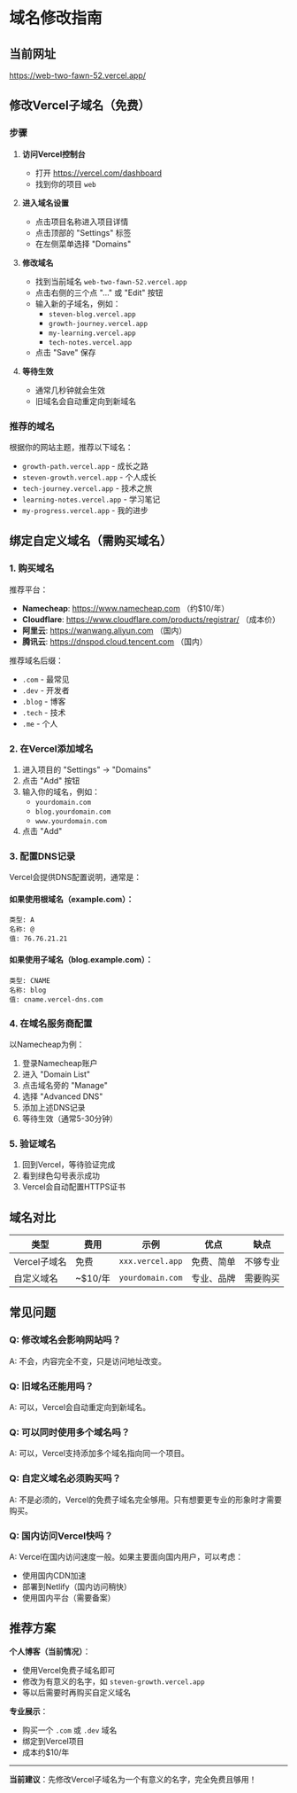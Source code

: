 # 域名修改指南

## 当前网址
https://web-two-fawn-52.vercel.app/

## 修改Vercel子域名（免费）

### 步骤

1. **访问Vercel控制台**
   - 打开 https://vercel.com/dashboard
   - 找到你的项目 `web`

2. **进入域名设置**
   - 点击项目名称进入项目详情
   - 点击顶部的 "Settings" 标签
   - 在左侧菜单选择 "Domains"

3. **修改域名**
   - 找到当前域名 `web-two-fawn-52.vercel.app`
   - 点击右侧的三个点 "..." 或 "Edit" 按钮
   - 输入新的子域名，例如：
     - `steven-blog.vercel.app`
     - `growth-journey.vercel.app`
     - `my-learning.vercel.app`
     - `tech-notes.vercel.app`
   - 点击 "Save" 保存

4. **等待生效**
   - 通常几秒钟就会生效
   - 旧域名会自动重定向到新域名

### 推荐的域名

根据你的网站主题，推荐以下域名：

- `growth-path.vercel.app` - 成长之路
- `steven-growth.vercel.app` - 个人成长
- `tech-journey.vercel.app` - 技术之旅
- `learning-notes.vercel.app` - 学习笔记
- `my-progress.vercel.app` - 我的进步

## 绑定自定义域名（需购买域名）

### 1. 购买域名

推荐平台：
- **Namecheap**: https://www.namecheap.com （约$10/年）
- **Cloudflare**: https://www.cloudflare.com/products/registrar/ （成本价）
- **阿里云**: https://wanwang.aliyun.com （国内）
- **腾讯云**: https://dnspod.cloud.tencent.com （国内）

推荐域名后缀：
- `.com` - 最常见
- `.dev` - 开发者
- `.blog` - 博客
- `.tech` - 技术
- `.me` - 个人

### 2. 在Vercel添加域名

1. 进入项目的 "Settings" → "Domains"
2. 点击 "Add" 按钮
3. 输入你的域名，例如：
   - `yourdomain.com`
   - `blog.yourdomain.com`
   - `www.yourdomain.com`
4. 点击 "Add"

### 3. 配置DNS记录

Vercel会提供DNS配置说明，通常是：

#### 如果使用根域名（example.com）：
```
类型: A
名称: @
值: 76.76.21.21
```

#### 如果使用子域名（blog.example.com）：
```
类型: CNAME
名称: blog
值: cname.vercel-dns.com
```

### 4. 在域名服务商配置

以Namecheap为例：
1. 登录Namecheap账户
2. 进入 "Domain List"
3. 点击域名旁的 "Manage"
4. 选择 "Advanced DNS"
5. 添加上述DNS记录
6. 等待生效（通常5-30分钟）

### 5. 验证域名

1. 回到Vercel，等待验证完成
2. 看到绿色勾号表示成功
3. Vercel会自动配置HTTPS证书

## 域名对比

| 类型 | 费用 | 示例 | 优点 | 缺点 |
|------|------|------|------|------|
| Vercel子域名 | 免费 | `xxx.vercel.app` | 免费、简单 | 不够专业 |
| 自定义域名 | ~$10/年 | `yourdomain.com` | 专业、品牌 | 需要购买 |

## 常见问题

### Q: 修改域名会影响网站吗？
A: 不会，内容完全不变，只是访问地址改变。

### Q: 旧域名还能用吗？
A: 可以，Vercel会自动重定向到新域名。

### Q: 可以同时使用多个域名吗？
A: 可以，Vercel支持添加多个域名指向同一个项目。

### Q: 自定义域名必须购买吗？
A: 不是必须的，Vercel的免费子域名完全够用。只有想要更专业的形象时才需要购买。

### Q: 国内访问Vercel快吗？
A: Vercel在国内访问速度一般。如果主要面向国内用户，可以考虑：
- 使用国内CDN加速
- 部署到Netlify（国内访问稍快）
- 使用国内平台（需要备案）

## 推荐方案

**个人博客（当前情况）**：
- 使用Vercel免费子域名即可
- 修改为有意义的名字，如 `steven-growth.vercel.app`
- 等以后需要时再购买自定义域名

**专业展示**：
- 购买一个 `.com` 或 `.dev` 域名
- 绑定到Vercel项目
- 成本约$10/年

---

**当前建议**：先修改Vercel子域名为一个有意义的名字，完全免费且够用！
